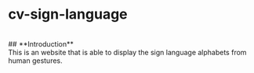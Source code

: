 # cv-sign-language
<br>
## **Introduction**
<br>
This is an website that is able to display the sign language alphabets from human gestures.
<br>
